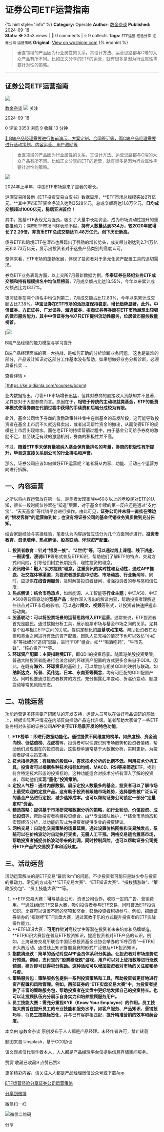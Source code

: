 # 证券公司ETF运营指南
{% hint style="info" %}
**Category:** Operate
**Author:** [数金杂谈](https://www.woshipm.com/u/1574212)
**Published:** 2024-09-18  
**Stats:** 👁️ 3353 views | 💬 0 comments | ⭐ 9 collects
**Tags:** `ETF运营` `经验分享` `证券公司` `运营策略`
**Original:** [View on woshipm.com](https://www.woshipm.com/operate/6115701.html)
{% endhint %}
> 垂直领域的产品因为行业属性的关系，其设计方法、运营思路都与C端的大众产品有所不同。比如正文分享的ETF的运营，就有很多是因为行业属性需要针对性的策略。

---

## 证券公司ETF运营指南

[![](https://static.woshipm.com/view/woshipm_api_def_20240325205151_2448.jpg?imageView2/1/w/72/h/72/q/100)](https://www.woshipm.com/u/1574212)

[数金杂谈](https://www.woshipm.com/u/1574212) ![](https://static.woshipm.com/tag/1101_1@2x.png) 关注

2024-09-18

0 评论 3353 浏览 9 收藏 13 分钟

[🔗 B端产品经理需要进行售前演示、方案定制、合同签订等，而C端产品经理需要进行活动策划、内容运营、用户激励等](https://ke.qidianla.com/courses/bcpm)

> 垂直领域的产品因为行业属性的关系，其设计方法、运营思路都与C端的大众产品有所不同。比如正文分享的ETF的运营，就有很多是因为行业属性需要针对性的策略。

![](https://image.woshipm.com/2023/04/13/83ea1e7e-d9e0-11ed-8d63-00163e0b5ff3.jpg)

2024年上半年，中国ETF市场迎来了显著的增长。

沪深交易所最新《ETF投资交易白皮书》数据显示，**ETF市场总规模突破2万亿元。**其中沪市ETF资金净流入达到3528亿元，总成交额高达11.8万亿元，**日均成交额超过1000亿元，稳居亚洲首位！**

其中，宽基ETF表现尤为强劲，吸引了大量中长期资金，成为市场流动性提升的重要推动力；深市ETF市场同样表现不俗，**持有人数量达到334万，较2020年底增长了2.29倍，非货币ETF总成交额达11.48万亿元，创下历史新高。**

债券ETF和跨境ETF在深市也展现出了强劲的增长势头，成交额分别达到2.74万亿元和2.73万亿元，显示出投资者对于这些产品类别的高度认可。

整体来看，ETF市场的蓬勃发展，体现了投资者对于多元化资产配置工具的迫切需求。

券商ETF业务表现方面，以上交所7月最新数据为例，**华泰证券在经纪业务ETF成交额和持有规模排名中均位居榜首**，7月成交额占比达13.55%，今年以来累计成交额占比为13.17%。

银河证券在两个排名中均位列第二，7月成交额占比12.83%，今年以来累计成交额占比7.38%。**华宝证券在ETF市场的活跃度保持稳定，增长趋势显著。**此外，中信证券、方正证券、广发证券、海通证券、招商证券等券商在ETF市场展现出较强的做市服务能力，其中**中信证券为487只ETF提供流动性服务，位居做市服务数量榜首。**

[![](https://image.woshipm.com/2023/08/02/1554eea8-30e3-11ee-88e7-00163e0b5ff3.png)

B端产品经理的能力模型与学习提升

B端产品经理面临的第一大挑战，是如何正确的分析诊断业务问题。 这也是最难的部分，产品设计知识对这部分工作基本没有帮助，如果想做好业务分析诊断，必须具备扎实 ...

查看详情 >

](https://ke.qidianla.com/courses/bcpm)

业内数据指出，尽管ETF市场增长迅猛，但其对券商的直接收入贡献却并不显著，尤其是对于大型券商而言。原因在于，**相较于传统的主动权益类基金，ETF的低费率模式使得券商在代销过程中获得的手续费和后端分成较为有限。**

此外，基金公司给予券商的激励政策往往集中在新基金的首发阶段，这可能导致投资者在基金上市后不久就选择卖出，或者出现帮忙资金的撤出，从而使得ETF的规模在上市后出现缩水。而在老ETF的持续营销过程中，由于基金公司给予券商的激励不足，甚至缺乏有效的激励机制，券商的积极性并不高。

不过，**随着ETF季末保有量被纳入基金保有量排名的考量，券商的积极性有所提升，毕竟这直接关系到公司的行业排名和声誉。**

那么，证券公司应该如何做好ETF运营呢？笔者将从内容、功能、活动三个运营方向进行拆解。

## 一、内容运营

之所以将内容运营放在第一位，是笔者发现家族中60岁以上的老股民对ETF的认知，很长一段时间仅停留在“知道”层面，对于基金申赎的第一反应还是通过“支付宝”、“天天基金”等代销平台进行操作。由此可见，**证券公司并未将一直挂在嘴边的“银发客群”的运营做到位；也没有将证券公司的基金代销业务资质做到充分告知。**

结合家庭经验与实操经验，笔者认为内容运营应该分为几个方面同步进行。**投资者教育、资讯陪伴、热点解读、股基联动、环球资产配置。**

1.  **投资者教育：**针对“银发一族”、“Z世代”等，可以通过**线上课程、线下讲座、一图读懂、漫说ETF**等形式普及ETF知识，帮助他们了解ETF的特点、交易方式和风险，引导他们树立长期投资、理性投资的理念。
2.  **资讯陪伴：**融入**“买方投顾”**理念，注重资讯的实时性和互动性，通过APP推送、社交媒体等渠道，为投资者提供**盘中动态、市场动态、行业新闻**等。同时，应提供**在线咨询服务**，及时解答投资者疑问，增强投资者的参与感和信任度。
3.  **热点解读：**结合**市场热点**，如新能源、人工智能等**行业主题**；中证A50、中证A500等政策驱动的**宽基产品**；制作深入浅出的解读内容，帮助投资者理解这些热点对ETF市场的影响。可以通过**图文、视频**等形式，让投资者快速把握市场动向。
4.  **股基联动：**可以将**股票场景的运营思路带入ETF运营**。通常来说，ETF投资者首先是股民。通过数据分析工具，展示股票市场与基金市场之间的关系，尤其是个股与相关ETF之间的关联。提供定制化的**股基联动策略**，帮助投资者在股票和基金之间进行有效的资产配置。团队人员充裕的情况下也可以效仿“小红书”等社媒的“造词”思路，进行“FOF”组合。如**“喝酒吃药”、“牛市先锋”、“核心资产”**等。
5.  **环球资产配置：**主要指**跨境ETF**，即QDII的投资场景。随着港美股投资受限，普通大陆投资者能进行合法合规的环球资产配置的方式更多会来自于QDII。因此，在既有**海外、环球资讯**的基础上，可以增加与相关QDII的映射与联动。如**纳斯达克、标普、英伟达、日本、东南亚等概念**，均有可匹配的QDII配置产品。同时也要通过投资者教育的方式，充分揭露汇率变动、折溢价变动、额度变动等常见风险形态。

## 二、功能运营

功能运营更多还需要产研团队的开发支持，运营人员可以在做好竞品调研的基础上，根据实际客户情况在内部反向推动产品迭代升级。笔者帮助大家做了一些ETF业务相对头部的证券公司**APP关于ETF场景开发的特色功能**。

1.  **ETF榜单：**即进行**数据功能化。**通过提供不同维度的榜单，如**热度榜、资金流向榜、低估值榜、龙虎榜**等，投资者可以快速识别市场趋势和投资者情绪，帮助他们发现潜在的投资机会。这些榜单通常基于大数据分析，实时更新，为投资者提供决策支持。
2.  **技术指标选基：**有经验的股民中，喜欢技术分析的比例不低。利用技术分析工具，投资者可以根据各种技术指标如**均线、MACD、RSI等来筛选ETF**，找到符合特定技术形态的投资标的。这种功能适合对技术分析有深入了解的投资者，帮助他们**实现“量化”投资策略**。
3.  **定投人气榜：**通过内部数据，**展示定投人数最多的基金**，投资者可以了解市场上最受欢迎的定投产品。这有助于投资者跟随市场趋势，选择那些被广泛认可的基金产品进行定投，减少选择成本。也可以帮助证券公司**锁定一部分“定量定时”资金。**
4.  **精选策略：**提供基于市场研究和数据分析的策略，如**行业轮动、价值投资、成长投资**等，帮助投资者构建投资组合。由**专业团队维护，**结合市场动态和宏观经济分析，以功能的形式为投资者提供专业的投资建议。
5.  **网格交易：**自动化交易策略的场景延展，通过设置价格网格和交易触发点，系统可以在价格波动时自动执行买卖，无需人工干预。**网格交易适合震荡市场**，帮助投资者捕捉价格波动带来的利润，同时控制风险。也可以**帮助证券公司提升ETF产品的交易换手率和活跃度。**

## 三、活动运营

活动运营解决的是ETF交易“最后1km”的问题。不少投资者可能只是缺少参与投资的推动力。常见的方式有**“ETF交易大赛”、“ETF知识大赛”、“指数猜涨跌”、“策略服务包”、“员工技能大赛”**等。

1.  **ETF交易大赛：**可**与基金公司、资讯公司合作，收取一定的广告、营销费用。**通过组织ETF交易大赛，吸引投资者参与ETF交易，同时普及ETF投资知识。比赛可以设置不同的奖项和奖金，鼓励投资者积极参与。例如，招商证券举办的“招财杯”ETF实盘大赛，通过寓教于乐的方式提升投资者的ETF实战操作能力。
2.  **ETF知识大赛：**可用作针对**高校学生等潜在投资者未来培育和品牌塑造。**ETF知识大赛旨在普及ETF投资知识，提高投资者对ETF产品的认识。例如，上海证券交易所联合中国证券投资基金业协会举办的“E呼百答”—ETF知识大赛活动，通过线上知识答题竞赛的形式广泛普及ETF投资知识。
3.  **指数猜涨跌：**简单的活动对应APP会员体系积分奖励。让投资者对市场走势进行预测。例如，支付宝的“股票猜涨跌”游戏，用户可以对上证指数等进行涨跌预测，猜对即可获得积分奖励。这种活动可以**增加投资者对市场的关注度和参与度。**
4.  **策略服务包：**策略服务包提供一系列投资策略和工具，帮助投资者更好地进行资产配置和风险管理。例如，西部证券的“ETF实盘交易大赛”中，为投资者提供了丰富的策略服务包，帮助投资者在实盘中更好地发挥自己的投资特长。也可以**让投顾队伍充分展示自身实力和培养投顾服务用户。**
5.  **员工技能大赛：**需充分重视**KYE（Know Your Employee）**的作用。员工技能大赛旨在提升员工的专业技能和服务水平。如**客户服务、产品知识、营销技巧**等，将**员工技能标签化**，并与已有客群相匹配，**提升精准营销的效率和契合度。**

本文由 @数金杂谈 原创发布于人人都是产品经理。未经作者许可，禁止转载

题图来自 Unsplash，基于CC0协议

该文观点仅代表作者本人，人人都是产品经理平台仅提供信息存储空间服务。

赞赏 收藏已收藏9 点赞已赞3

更多精彩内容，请关注人人都是产品经理微信公众号或下载App

[ETF运营](https://www.woshipm.com/tag/etf%e8%bf%90%e8%90%a5)[经验分享](https://www.woshipm.com/tag/%e7%bb%8f%e9%aa%8c%e5%88%86%e4%ba%ab)[证券公司](https://www.woshipm.com/tag/%e8%af%81%e5%88%b8%e5%85%ac%e5%8f%b8)[运营策略](https://www.woshipm.com/tag/%e8%bf%90%e8%90%a5%e7%ad%96%e7%95%a5)

[分享到微博](https://service.weibo.com/share/share.php?appkey=2775287854&title=证券公司ETF运营指南&url=https://www.woshipm.com/operate/6115701.html&pic=https://image.woshipm.com/2023/04/13/83ea1e7e-d9e0-11ed-8d63-00163e0b5ff3.jpg)

微信扫一扫

![微信二维码](https://api.pwmqr.com/qrcode/create/?url=https://www.woshipm.com/operate/6115701.html)

分享
